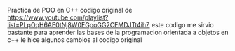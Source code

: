 Practica de POO en C++
codigo original de https://www.youtube.com/playlist?list=PLpOqH6AE0tNj8W0EGpoGG2CEMDJTt4ihZ
este codigo me sirvio bastante para aprender las bases de la programacion orientada a objetos en c++
le hice algunos cambios al codigo original
